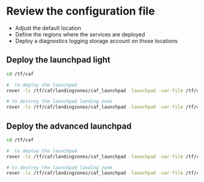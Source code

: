 
# Review the configuration file

* Adjust the default location
* Define the regions where the services are deployed
* Deploy a diagnostics logging storage account on those locations

## Deploy the launchpad light

```bash
cd /tf/caf

#  to deploy the launchpad
rover -lz /tf/caf/landingzones/caf_launchpad -launchpad -var-file /tf/caf/landingzones/caf_launchpad/scenario/101-opensource-light/configuration.tfvars -a apply -w tfstate

# to destroy the launchpad landing zone
rover -lz /tf/caf/landingzones/caf_launchpad -launchpad -var-file /tf/caf/landingzones/caf_launchpad/scenario/101-opensource-light/configuration.tfvars-a destroy -w tfstate
```

## Deploy the advanced launchpad

```bash
cd /tf/caf

#  to deploy the launchpad
rover -lz /tf/caf/landingzones/caf_launchpad -launchpad -var-file /tf/caf/landingzones/caf_launchpad/scenario/402-dual-region-essential/configuration.tfvars -parallelism=30 -tfstate launchpad.tfstate -w tfstate -a apply

# to destroy the launchpad landing zone
rover -lz /tf/caf/landingzones/caf_launchpad -launchpad -var-file /tf/caf/landingzones/caf_launchpad/scenario/402-dual-region-essential/configuration.tfvars -parallelism=30 -tfstate launchpad.tfstate -w tfstate -a destroy
```
